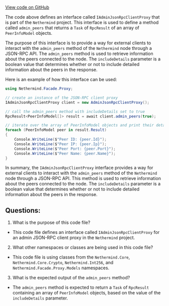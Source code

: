 [View code on GitHub](https://github.com/nethermindeth/nethermind/Nethermind.Facade/Proxy/IAdminJsonRpcClientProxy.cs)

The code above defines an interface called `IAdminJsonRpcClientProxy` that is part of the `Nethermind` project. This interface is used to define a method called `admin_peers` that returns a `Task` of `RpcResult` of an array of `PeerInfoModel` objects. 

The purpose of this interface is to provide a way for external clients to interact with the `admin_peers` method of the `Nethermind` node through a JSON-RPC API. The `admin_peers` method is used to retrieve information about the peers connected to the node. The `includeDetails` parameter is a boolean value that determines whether or not to include detailed information about the peers in the response.

Here is an example of how this interface can be used:

```csharp
using Nethermind.Facade.Proxy;

// create an instance of the JSON-RPC client proxy
IAdminJsonRpcClientProxy client = new AdminJsonRpcClientProxy();

// call the admin_peers method with includeDetails set to true
RpcResult<PeerInfoModel[]> result = await client.admin_peers(true);

// iterate over the array of PeerInfoModel objects and print their details
foreach (PeerInfoModel peer in result.Result)
{
    Console.WriteLine($"Peer ID: {peer.Id}");
    Console.WriteLine($"Peer IP: {peer.Ip}");
    Console.WriteLine($"Peer Port: {peer.Port}");
    Console.WriteLine($"Peer Name: {peer.Name}");
}
```

In summary, the `IAdminJsonRpcClientProxy` interface provides a way for external clients to interact with the `admin_peers` method of the `Nethermind` node through a JSON-RPC API. This method is used to retrieve information about the peers connected to the node. The `includeDetails` parameter is a boolean value that determines whether or not to include detailed information about the peers in the response.
## Questions: 
 1. What is the purpose of this code file?
- This code file defines an interface called `IAdminJsonRpcClientProxy` for an admin JSON-RPC client proxy in the `Nethermind` project.

2. What other namespaces or classes are being used in this code file?
- This code file is using classes from the `Nethermind.Core`, `Nethermind.Core.Crypto`, `Nethermind.Int256`, and `Nethermind.Facade.Proxy.Models` namespaces.

3. What is the expected output of the `admin_peers` method?
- The `admin_peers` method is expected to return a `Task` of `RpcResult` containing an array of `PeerInfoModel` objects, based on the value of the `includeDetails` parameter.